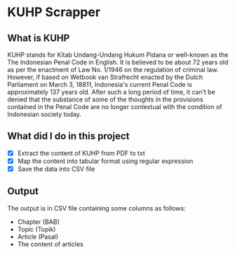 # KUHP Scrapper
## What is KUHP
KUHP stands for Kitab Undang-Undang Hukum Pidana or well-known as the The  Indonesian  Penal  Code in English. It is believed to be about 72 years old as per the enactment of Law No. 1/1946 on the regulation of criminal law. However, if based on Wetbook van Strafrecht enacted by the Dutch Parliament on March 3, 18811, Indonesia's current Penal Code is approximately 137 years old. After such a long period of time, it can’t be denied that the substance of some of the thoughts in the provisions contained in the Penal Code are no longer contextual with the condition of Indonesian society today.

## What did I do in this project
- [x] Extract the content of KUHP from PDF to txt
- [x] Map the content into tabular format using regular expression
- [x] Save the data into CSV file

## Output
The output is in CSV file containing some columns as follows:
- Chapter (BAB)
- Topic (Topik)
- Article (Pasal)
- The content of articles
